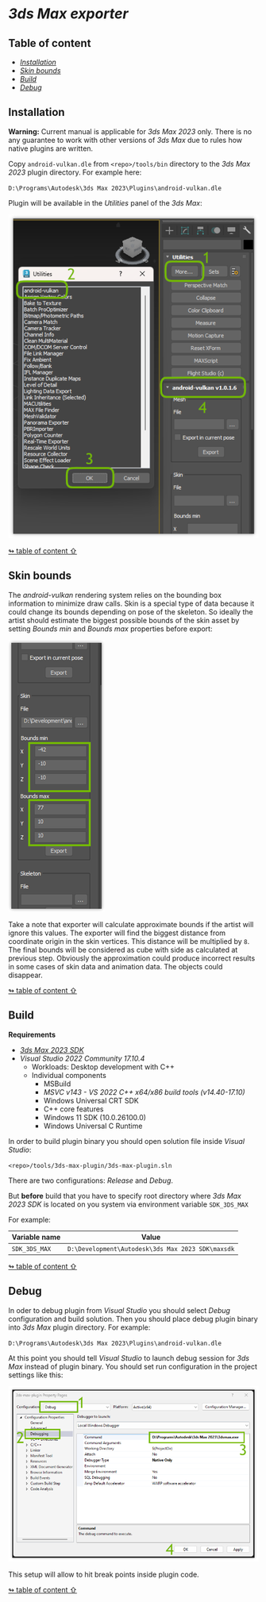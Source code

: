 # _3ds Max exporter_

## <a id="table-of-content">Table of content</a>

- [_Installation_](#installation)
- [_Skin bounds_](#skin-bounds)
- [_Build_](#build)
- [_Debug_](#debug)

## <a id="installation">Installation</a>

**Warning:** Current manual is applicable for _3ds Max 2023_ only. There is no any guarantee to work with other versions of _3ds Max_ due to rules how native plugins are written.

Copy `android-vulkan.dle` from `<repo>/tools/bin` directory to the _3ds Max 2023_ plugin directory. For example here:

`D:\Programs\Autodesk\3ds Max 2023\Plugins\android-vulkan.dle`

Plugin will be available in the _Utilities_ panel of the _3ds Max_:

<img src="./images/3ds-max-plugin.png"/>

[↬ table of content ⇧](#table-of-content)

## <a id="skin-bounds">Skin bounds</a>

The _android-vulkan_ rendering system relies on the bounding box information to minimize draw calls. Skin is a special type of data because it could change its bounds depending on pose of the skeleton. So ideally the artist should estimate the biggest possible bounds of the skin asset by setting _Bounds min_ and _Bounds max_ properties before export:

<img src="./images/skin-bounds.png"/>

Take a note that exporter will calculate approximate bounds if the artist will ignore this values. The exporter will find the biggest distance from coordinate origin in the skin vertices. This distance will be multiplied by `8`. The final bounds will be considered as cube with side as calculated at previous step. Obviously the approximation could produce incorrect results in some cases of skin data and animation data. The objects could disappear.

[↬ table of content ⇧](#table-of-content)

## <a id="build">Build</a>

**Requirements**

- [_3ds Max 2023 SDK_](https://aps.autodesk.com/developer/overview/3ds-max#3dsmax-sdk)
- _Visual Studio 2022 Community 17.10.4_
  - Workloads: Desktop development with C++
  - Individual components
    - MSBuild
    - _MSVC v143 - VS 2022 C++ x64/x86 build tools (v14.40-17.10)_
    - Windows Universal CRT SDK
    - C++ core features
    - Windows 11 SDK (10.0.26100.0)
    - Windows Universal C Runtime

In order to build plugin binary you should open solution file inside _Visual Studio_:

`<repo>/tools/3ds-max-plugin/3ds-max-plugin.sln`

There are two configurations: _Release_ and _Debug_.

But **before** build that you have to specify root directory where _3ds Max 2023 SDK_ is located on you system via environment variable `SDK_3DS_MAX`

For example:

Variable name | Value
--- | ---
`SDK_3DS_MAX` | `D:\Development\Autodesk\3ds Max 2023 SDK\maxsdk`

[↬ table of content ⇧](#table-of-content)

## <a id="debug">Debug</a>

In oder to debug plugin from _Visual Studio_ you should select _Debug_ configuration and build solution. Then you should place debug plugin binary into _3ds Max_ plugin directory. For example:

`D:\Programs\Autodesk\3ds Max 2023\Plugins\android-vulkan.dle`

At this point you should tell _Visual Studio_ to launch debug session for _3ds Max_ instead of plugin binary. You should set run configuration in the project settings like this:

<img src="./images/3ds-max-debug.png"/>

This setup will allow to hit break points inside plugin code.

[↬ table of content ⇧](#table-of-content)
